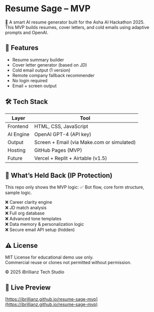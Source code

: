 # Resume Sage – MVP

🚀 A smart AI resume generator built for the Asha AI Hackathon 2025.  
This MVP builds resumes, cover letters, and cold emails using adaptive prompts and OpenAI.

## 🔧 Features

- Resume summary builder
- Cover letter generator (based on JD)
- Cold email output (1 version)
- Remote company fallback recommender
- No login required
- Email + screen output

## 🛠️ Tech Stack

| Layer | Tool |
|-------|------|
| Frontend | HTML, CSS, JavaScript |
| AI Engine | OpenAI GPT-4 (API key) |
| Output | Screen + Email (via Make.com or simulated) |
| Hosting | GitHub Pages (MVP) |
| Future | Vercel + Replit + Airtable (v1.5)

## 🧠 What’s Held Back (IP Protection)

This repo only shows the MVP logic:
✅ Bot flow, core form structure, sample logic.

❌ Career clarity engine  
❌ JD match analysis  
❌ Full org database  
❌ Advanced tone templates  
❌ Data memory & personalization logic  
❌ Secure email API setup (hidden)

## ⚠️ License

MIT License for educational demo use only.  
Commercial reuse or clones not permitted without permission.

© 2025 iBrillianz Tech Studio

## 📎 Live Preview

[https://ibrillianz.github.io/resume-sage-mvp](https://ibrillianz.github.io/resume-sage-mvp)
